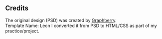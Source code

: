 ## Credits

The original design (PSD) was created by [Graphberry](https://www.graphberry.com).  
Template Name: Leon
I converted it from PSD to HTML/CSS as part of my practice/project.
